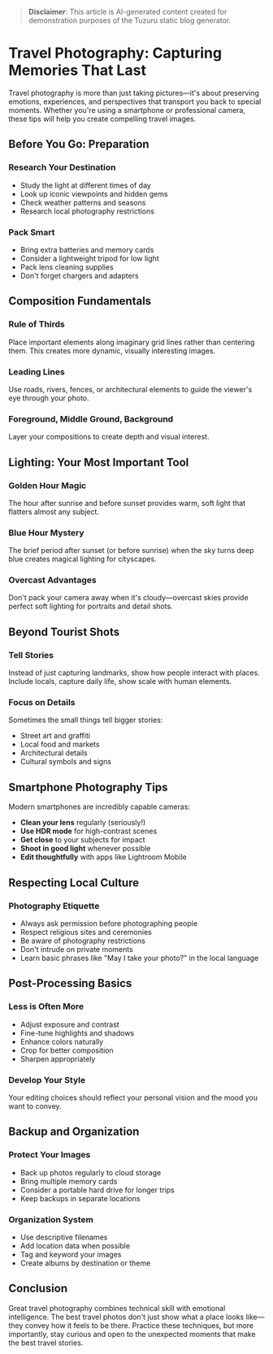> **Disclaimer**: This article is AI-generated content created for demonstration purposes of the Tuzuru static blog generator.

# Travel Photography: Capturing Memories That Last

Travel photography is more than just taking pictures—it's about preserving emotions, experiences, and perspectives that transport you back to special moments. Whether you're using a smartphone or professional camera, these tips will help you create compelling travel images.

## Before You Go: Preparation

### Research Your Destination
- Study the light at different times of day
- Look up iconic viewpoints and hidden gems
- Check weather patterns and seasons
- Research local photography restrictions

### Pack Smart
- Bring extra batteries and memory cards
- Consider a lightweight tripod for low light
- Pack lens cleaning supplies
- Don't forget chargers and adapters

## Composition Fundamentals

### Rule of Thirds
Place important elements along imaginary grid lines rather than centering them. This creates more dynamic, visually interesting images.

### Leading Lines
Use roads, rivers, fences, or architectural elements to guide the viewer's eye through your photo.

### Foreground, Middle Ground, Background
Layer your compositions to create depth and visual interest.

## Lighting: Your Most Important Tool

### Golden Hour Magic
The hour after sunrise and before sunset provides warm, soft light that flatters almost any subject.

### Blue Hour Mystery
The brief period after sunset (or before sunrise) when the sky turns deep blue creates magical lighting for cityscapes.

### Overcast Advantages
Don't pack your camera away when it's cloudy—overcast skies provide perfect soft lighting for portraits and detail shots.

## Beyond Tourist Shots

### Tell Stories
Instead of just capturing landmarks, show how people interact with places. Include locals, capture daily life, show scale with human elements.

### Focus on Details
Sometimes the small things tell bigger stories:
- Street art and graffiti
- Local food and markets
- Architectural details
- Cultural symbols and signs

## Smartphone Photography Tips

Modern smartphones are incredibly capable cameras:

- **Clean your lens** regularly (seriously!)
- **Use HDR mode** for high-contrast scenes
- **Get close** to your subjects for impact
- **Shoot in good light** whenever possible
- **Edit thoughtfully** with apps like Lightroom Mobile

## Respecting Local Culture

### Photography Etiquette
- Always ask permission before photographing people
- Respect religious sites and ceremonies
- Be aware of photography restrictions
- Don't intrude on private moments
- Learn basic phrases like "May I take your photo?" in the local language

## Post-Processing Basics

### Less is Often More
- Adjust exposure and contrast
- Fine-tune highlights and shadows
- Enhance colors naturally
- Crop for better composition
- Sharpen appropriately

### Develop Your Style
Your editing choices should reflect your personal vision and the mood you want to convey.

## Backup and Organization

### Protect Your Images
- Back up photos regularly to cloud storage
- Bring multiple memory cards
- Consider a portable hard drive for longer trips
- Keep backups in separate locations

### Organization System
- Use descriptive filenames
- Add location data when possible
- Tag and keyword your images
- Create albums by destination or theme

## Conclusion

Great travel photography combines technical skill with emotional intelligence. The best travel photos don't just show what a place looks like—they convey how it feels to be there. Practice these techniques, but more importantly, stay curious and open to the unexpected moments that make the best travel stories.